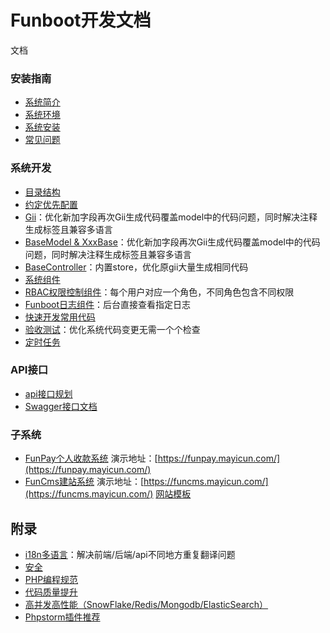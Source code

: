 Funboot开发文档
====================

文档

### 安装指南

* [系统简介](../../README.md)
* [系统环境](start-env.md)
* [系统安装](start-installation.md)
* [常见问题](start-faq.md)


### 系统开发

* [目录结构](dev-structure.md)
* [约定优先配置](dev-convention.md)
* [Gii](dev-gii.md)：优化新加字段再次Gii生成代码覆盖model中的代码问题，同时解决注释生成标签且兼容多语言
* [BaseModel & XxxBase](dev-model.md)：优化新加字段再次Gii生成代码覆盖model中的代码问题，同时解决注释生成标签且兼容多语言
* [BaseController](dev-controller.md)：内置store，优化原gii大量生成相同代码
* [系统组件](dev-component.md)
* [RBAC权限控制组件](dev-rbac.md)：每个用户对应一个角色，不同角色包含不同权限
* [Funboot日志组件](dev-log.md)：后台直接查看指定日志
* [快速开发常用代码](dev-view.md)
* [验收测试](dev-test.md)：优化系统代码变更无需一个个检查
* [定时任务](dev-schedule.md)

### API接口

* [api接口规划](api.md)
* [Swagger接口文档](api-swagger.md)

### 子系统

* [FunPay个人收款系统](https://github.com/funson86/funpay) 演示地址：[https://funpay.mayicun.com/](https://funpay.mayicun.com/)
* [FunCms建站系统](https://github.com/funson86/funcms) 演示地址：[https://funcms.mayicun.com/](https://funcms.mayicun.com/)  [网站模板](https://github.com/funson86/funcms)

附录
------------

* [i18n多语言](appendix-i18n.md)：解决前端/后端/api不同地方重复翻译问题
* [安全](appendix-security.md)
* [PHP编程规范](appendix-code-style.md)
* [代码质量提升](appendix-quality.md)
* [高并发高性能（SnowFlake/Redis/Mongodb/ElasticSearch）](appendix-high.md)
* [Phpstorm插件推荐](appendix-phpstorm.md)

